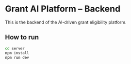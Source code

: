 # Grant AI Platform – Backend

This is the backend of the AI-driven grant eligibility platform.

## How to run

```bash
cd server
npm install
npm run dev
